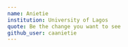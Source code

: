 ```yaml
---
name: Anietie
institution: University of Lagos
quote: Be the change you want to see
github_user: caanietie
---
```


